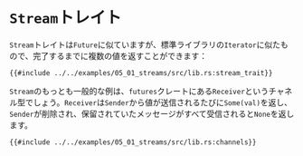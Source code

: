 <!-- # The `Stream` Trait -->

# `Stream`トレイト

<!--
The `Stream` trait is similar to `Future` but can yield multiple values before
completing, similar to the `Iterator` trait from the standard library:
-->

`Stream`トレイトは`Future`に似ていますが、標準ライブラリの`Iterator`に似たもので、完了するまでに複数の値を返すことができます：

```rust,ignore
{{#include ../../examples/05_01_streams/src/lib.rs:stream_trait}}
```

<!--
One common example of a `Stream` is the `Receiver` for the channel type from
the `futures` crate. It will yield `Some(val)` every time a value is sent
from the `Sender` end, and will yield `None` once the `Sender` has been
dropped and all pending messages have been received:
-->

`Stream`のもっとも一般的な例は、`futures`クレートにある`Receiver`というチャネル型でしょう。`Receiver`は`Sender`から値が送信されるたびに`Some(val)`を返し、`Sender`が削除され、保留されていたメッセージがすべて受信されると`None`を返します。

```rust,edition2018,ignore
{{#include ../../examples/05_01_streams/src/lib.rs:channels}}
```
